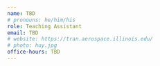 ```yaml
---
name: TBD
# pronouns: he/him/his
role: Teaching Assistant
email: TBD
# website: https://tran.aerospace.illinois.edu/
# photo: huy.jpg
office-hours: TBD
---
```


